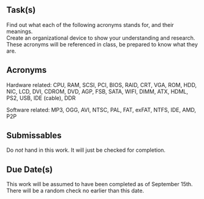 Task(s)
-------
Find out what each of the following acronyms stands for, and their meanings.  
Create an organizational device to show your understanding and research.  
These acronyms will be referenced in class, be prepared to know what they are.

Acronyms
------
Hardware related: CPU, RAM, SCSI, PCI, BIOS, RAID, CRT, VGA, ROM, HDD, NIC, LCD, DVI, CDROM, DVD, AGP, FSB, SATA, WIFI, DIMM, ATX, HDML, PS2, USB, IDE (cable), DDR

Software related: MP3, OGG, AVI, NTSC, PAL, FAT, exFAT, NTFS, IDE, AMD, P2P

Submissables
------------------
Do _not_ hand in this work.  It will just be checked for completion.

Due Date(s)
-----------
This work will be assumed to have been completed as of September 15th.  There will be a random check no earlier than this date.
